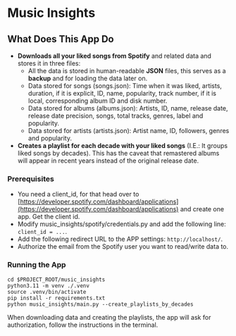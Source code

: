 # Music Insights

## What Does This App Do
* **Downloads all your liked songs from Spotify** and related data and stores it in three files:
    * All the data is stored in human-readable **JSON** files, this serves as a **backup** and for loading the data later on.
    * Data stored for songs (songs.json): Time when it was liked, artists, duration, if it is explicit, ID, name, popularity, track number, if it is local, corresponding album ID and disk number.
    * Data stored for albums (albums.json): Artists, ID, name, release date, release date precision, songs, total tracks, genres, label and popularity.
    * Data stored for artists (artists.json): Artist name, ID, followers, genres and popularity.
* **Creates a playlist for each decade with your liked songs** (I.E.: It groups liked songs by decades). This has the caveat that remastered albums will appear in recent years instead of the original release date.

### Prerequisites

* You need a client_id, for that head over to [https://developer.spotify.com/dashboard/applications](https://developer.spotify.com/dashboard/applications) and create one app. Get the client id.
* Modify music_insights/spotify/credentials.py and add the following line: ```client_id = ...```.
* Add the following redirect URL to the APP settings: ```http://localhost/```.
* Authorize the email from the Spotify user you want to read/write data to.

### Running the App
```
cd $PROJECT_ROOT/music_insights
python3.11 -m venv ./.venv
source .venv/bin/activate
pip install -r requirements.txt
python music_insights/main.py --create_playlists_by_decades
```

When downloading data and creating the playlists, the app will ask for authorization, follow the instructions in the terminal.
